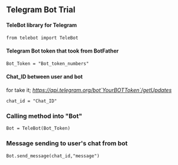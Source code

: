 ## Telegram Bot Trial

#### TeleBot library for Telegram
```
from telebot import TeleBot
```
#### Telegram Bot token that took from BotFather
```
Bot_Token = "Bot_token_numbers"  
```
#### Chat_ID between user and bot
for take it; *https://api.telegram.org/bot`YourBOTToken`/getUpdates*
```
chat_id = "Chat_ID"              
```
### Calling method into "Bot"
```
Bot = TeleBot(Bot_Token) 
```
### Message sending to user's chat from bot
```
Bot.send_message(chat_id,"message") 
```
